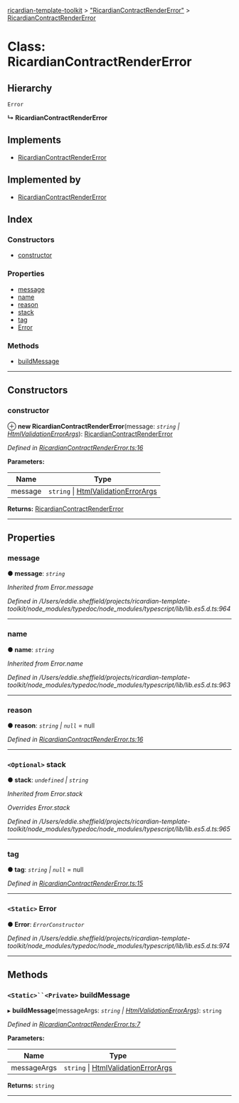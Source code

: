 [ricardian-template-toolkit](../README.md) > ["RicardianContractRenderError"](../modules/_ricardiancontractrendererror_.md) > [RicardianContractRenderError](../classes/_ricardiancontractrendererror_.ricardiancontractrendererror.md)

# Class: RicardianContractRenderError

## Hierarchy

 `Error`

**↳ RicardianContractRenderError**

## Implements

* [RicardianContractRenderError](_ricardiancontractrendererror_.ricardiancontractrendererror.md)

## Implemented by

* [RicardianContractRenderError](_ricardiancontractrendererror_.ricardiancontractrendererror.md)

## Index

### Constructors

* [constructor](_ricardiancontractrendererror_.ricardiancontractrendererror.md#constructor)

### Properties

* [message](_ricardiancontractrendererror_.ricardiancontractrendererror.md#message)
* [name](_ricardiancontractrendererror_.ricardiancontractrendererror.md#name)
* [reason](_ricardiancontractrendererror_.ricardiancontractrendererror.md#reason)
* [stack](_ricardiancontractrendererror_.ricardiancontractrendererror.md#stack)
* [tag](_ricardiancontractrendererror_.ricardiancontractrendererror.md#tag)
* [Error](_ricardiancontractrendererror_.ricardiancontractrendererror.md#error)

### Methods

* [buildMessage](_ricardiancontractrendererror_.ricardiancontractrendererror.md#buildmessage)

---

## Constructors

<a id="constructor"></a>

###  constructor

⊕ **new RicardianContractRenderError**(message: *`string` \| [HtmlValidationErrorArgs](../interfaces/_ricardiancontractrendererror_.htmlvalidationerrorargs.md)*): [RicardianContractRenderError](_ricardiancontractrendererror_.ricardiancontractrendererror.md)

*Defined in [RicardianContractRenderError.ts:16](https://github.com/EOSIO/ricardian-template-toolkit/blob/51ffd5b/src/RicardianContractRenderError.ts#L16)*

**Parameters:**

| Name | Type |
| ------ | ------ |
| message | `string` \| [HtmlValidationErrorArgs](../interfaces/_ricardiancontractrendererror_.htmlvalidationerrorargs.md) |

**Returns:** [RicardianContractRenderError](_ricardiancontractrendererror_.ricardiancontractrendererror.md)

___

## Properties

<a id="message"></a>

###  message

**● message**: *`string`*

*Inherited from Error.message*

*Defined in /Users/eddie.sheffield/projects/ricardian-template-toolkit/node_modules/typedoc/node_modules/typescript/lib/lib.es5.d.ts:964*

___
<a id="name"></a>

###  name

**● name**: *`string`*

*Inherited from Error.name*

*Defined in /Users/eddie.sheffield/projects/ricardian-template-toolkit/node_modules/typedoc/node_modules/typescript/lib/lib.es5.d.ts:963*

___
<a id="reason"></a>

###  reason

**● reason**: *`string` \| `null`* =  null

*Defined in [RicardianContractRenderError.ts:16](https://github.com/EOSIO/ricardian-template-toolkit/blob/51ffd5b/src/RicardianContractRenderError.ts#L16)*

___
<a id="stack"></a>

### `<Optional>` stack

**● stack**: *`undefined` \| `string`*

*Inherited from Error.stack*

*Overrides Error.stack*

*Defined in /Users/eddie.sheffield/projects/ricardian-template-toolkit/node_modules/typedoc/node_modules/typescript/lib/lib.es5.d.ts:965*

___
<a id="tag"></a>

###  tag

**● tag**: *`string` \| `null`* =  null

*Defined in [RicardianContractRenderError.ts:15](https://github.com/EOSIO/ricardian-template-toolkit/blob/51ffd5b/src/RicardianContractRenderError.ts#L15)*

___
<a id="error"></a>

### `<Static>` Error

**● Error**: *`ErrorConstructor`*

*Defined in /Users/eddie.sheffield/projects/ricardian-template-toolkit/node_modules/typedoc/node_modules/typescript/lib/lib.es5.d.ts:974*

___

## Methods

<a id="buildmessage"></a>

### `<Static>``<Private>` buildMessage

▸ **buildMessage**(messageArgs: *`string` \| [HtmlValidationErrorArgs](../interfaces/_ricardiancontractrendererror_.htmlvalidationerrorargs.md)*): `string`

*Defined in [RicardianContractRenderError.ts:7](https://github.com/EOSIO/ricardian-template-toolkit/blob/51ffd5b/src/RicardianContractRenderError.ts#L7)*

**Parameters:**

| Name | Type |
| ------ | ------ |
| messageArgs | `string` \| [HtmlValidationErrorArgs](../interfaces/_ricardiancontractrendererror_.htmlvalidationerrorargs.md) |

**Returns:** `string`

___


